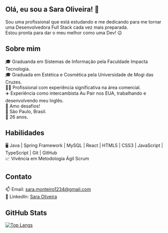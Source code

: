 ## Olá, eu sou a Sara Oliveira! 👋

Sou uma profissional que está estudando e me dedicando para me tornar uma Desenvolvedora Full Stack cada vez mais preparada.<br>
Estou pronta para dar o meu melhor como uma Dev! 😉

## Sobre mim
🎓 Graduanda em Sistemas de Informação pela Faculdade Impacta Tecnologia.<br>
🎓 Graduada em Estética e Cosmética pela Universidade de Mogi das Cruzes.<br>
👩‍💼 Profissional com experiência significativa na área comercial.<br>
✈️ Experiência como intercambista Au Pair nos EUA, trabalhando e desenvolvendo meu Inglês.<br>
🎲 Amo desafios!<br>
📍 São Paulo, Brasil.<br>
📆 26 anos.<br>

## Habilidades
🖥️ Java | Spring Framework | MySQL | React | HTML5 | CSS3 | JavaScript | TypeScript | Git | GitHub<br>
📈 Vivência em Metodologia Ágil Scrum

## Contato
📫 Email: sara.monteiro1234@gmail.com<br>
💼 LinkedIn: [Sara Oliveira](https://www.linkedin.com/in/saramonteirooliveira)

## GitHub Stats
[![Top Langs](https://github-readme-stats.vercel.app/api/top-langs/?username=saraoliveir4&layout=compact&hide=portugol&theme=buefy)](https://github.com/saraoliveir4/github-readme-stats)
